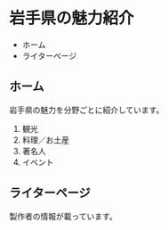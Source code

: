 # 岩手県の魅力紹介
- ホーム
- ライターページ

## ホーム

岩手県の魅力を分野ごとに紹介しています。
1. 観光
1. 料理／お土産
1. 著名人
1. イベント

## ライターページ

製作者の情報が載っています。